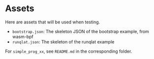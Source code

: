 # Assets

Here are assets that will be used when testing.

- `bootstrap.json`: The skeleton JSON of the bootstrap example, from wasm-bpf
- `runqlat.json`: The skeleton of the runqlat example

For `simple_prog_xx`, see `README.md` in the corresponding folder.

